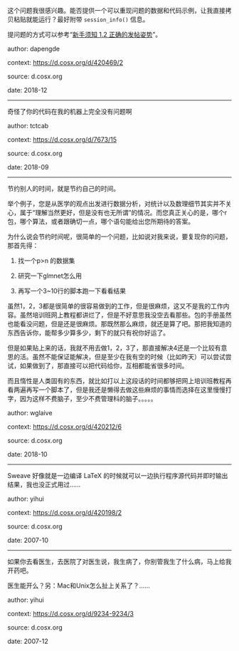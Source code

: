 这个问题我很感兴趣。能否提供一个可以重现问题的数据和代码示例，让我直接拷贝粘贴就能运行？最好附带 `session_info()` 信息。

提问题的方式可以参考“[新手须知 1.2 正确的发帖姿势](https://d.cosx.org/d/1553)”。

author: dapengde

context: <https://d.cosx.org/d/420469/2>

source: d.cosx.org

date: 2018-12

---

奇怪了你的代码在我的机器上完全没有问题啊

author: tctcab

context: <https://d.cosx.org/d/7673/15>

source: d.cosx.org

date: 2018-09

---

节约别人的时间，就是节约自己的时间。

举个例子，您是从医学的观点出发进行数据分析，对统计以及数理细节其实并不关心，属于“理解当然更好，但是没有也无所谓”的情况。而您真正关心的是，哪个r包，哪个算法，或者跟确切一点，哪个语句能给出您所期待的答案。



为什么说会节约时间呢，很简单的一个问题，比如说对我来说，要复现你的问题，那首先得：



1. 找一个p>n 的数据集

2. 研究一下glmnet怎么用

3. 再写一个3~10行的脚本跑一下看看结果




虽然1，2，3都是很简单的很容易做到的工作，但是很麻烦，这又不是我的工作内容。虽然培训班网上教程都讲烂了，但是不好意思我没空去看那些。包的手册虽然也能看没问题，但是还是很麻烦。那既然那么麻烦，就还是算了吧。那把我知道的东西告诉你，能帮多少算多少，剩下的就只有祝你好运了。

但是如果贴上来的话，我就不用去做1，2，3了，那直接解决4还是一个比较有意思的活。虽然不能保证能解决，但是至少在我有空的时候（比如昨天）可以尝试尝试，如果做到了，那直接可以把代码给你，互相都能省很多时间。

而且惰性是人类固有的东西，就比如打以上这段话的时间都够把网上培训班教程再看两遍再写一个脚本了，但是我还是懒得去做这些麻烦的事情而选择在这里慢慢打字，因为这样不费脑子，至少不费管理科的脑子。。。。。

author: wglaive

context: <https://d.cosx.org/d/420212/6>

source: d.cosx.org

date: 2018-10

---

Sweave 好像就是一边编译 LaTeX 的时候就可以一边执行程序源代码并即时输出结果，我也没正式用过……

author: yihui

context: <https://d.cosx.org/d/420198/2>

source: d.cosx.org

date: 2007-10

---

如果你去看医生，去医院了对医生说，我生病了，你别管我生了什么病，马上给我开药吧。

医生能开么？另：Mac和Unix怎么扯上关系了？……

author: yihui

context: <https://d.cosx.org/d/9234-9234/3>

source: d.cosx.org

date: 2007-12
